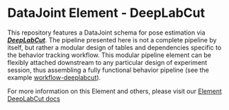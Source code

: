 # DataJoint Element - DeepLabCut

This repository features a DataJoint schema for pose estimation via 
[***DeepLabCut***](https://www.deeplabcut.org/).
The pipeline presented here is not a complete pipeline by itself, but rather a modular
design of tables and dependencies specific to the behavior tracking workflow. This
modular pipeline element can be flexibly attached downstream to any particular design
of experiment session, thus assembling a fully functional behavior pipeline (see the
example [workflow-deeplabcut](https://github.com/datajoint/workflow-deeplabcut)).

For more information on this Element and others, please visit our 
[Element DeepLabCut docs](datajoint.com/docs/elements/element-deeplabcut)


